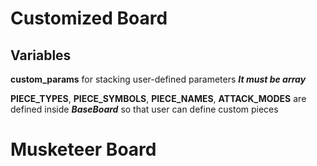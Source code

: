 # Customized Board
## Variables
**custom_params** for stacking user-defined parameters
**_It must be array_**

**PIECE_TYPES**, **PIECE_SYMBOLS**, **PIECE_NAMES**, **ATTACK_MODES** are defined inside **_BaseBoard_** so that user can define custom pieces

# Musketeer Board